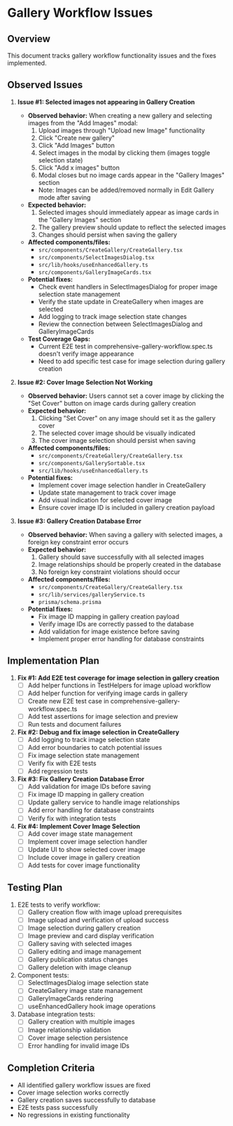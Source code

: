 # Gallery Workflow Issues

## Overview

This document tracks gallery workflow functionality issues and the fixes implemented.

## Observed Issues

1. **Issue #1: Selected images not appearing in Gallery Creation**
   - **Observed behavior:** When creating a new gallery and selecting images from the "Add Images" modal:
     1. Upload images through "Upload new Image" functionality
     2. Click "Create new gallery"
     3. Click "Add Images" button
     4. Select images in the modal by clicking them (images toggle selection state)
     5. Click "Add x images" button
     6. Modal closes but no image cards appear in the "Gallery Images" section
     * Note: Images can be added/removed normally in Edit Gallery mode after saving
   - **Expected behavior:** 
     1. Selected images should immediately appear as image cards in the "Gallery Images" section
     2. The gallery preview should update to reflect the selected images
     3. Changes should persist when saving the gallery
   - **Affected components/files:** 
     - `src/components/CreateGallery/CreateGallery.tsx`
     - `src/components/SelectImagesDialog.tsx`
     - `src/lib/hooks/useEnhancedGallery.ts`
     - `src/components/GalleryImageCards.tsx`
   - **Potential fixes:**
     - Check event handlers in SelectImagesDialog for proper image selection state management
     - Verify the state update in CreateGallery when images are selected
     - Add logging to track image selection state changes
     - Review the connection between SelectImagesDialog and GalleryImageCards
   - **Test Coverage Gaps:**
     - Current E2E test in comprehensive-gallery-workflow.spec.ts doesn't verify image appearance
     - Need to add specific test case for image selection during gallery creation

2. **Issue #2: Cover Image Selection Not Working**
   - **Observed behavior:** Users cannot set a cover image by clicking the "Set Cover" button on image cards during gallery creation
   - **Expected behavior:** 
     1. Clicking "Set Cover" on any image should set it as the gallery cover
     2. The selected cover image should be visually indicated
     3. The cover image selection should persist when saving
   - **Affected components/files:** 
     - `src/components/CreateGallery/CreateGallery.tsx`
     - `src/components/GallerySortable.tsx`
     - `src/lib/hooks/useEnhancedGallery.ts`
   - **Potential fixes:**
     - Implement cover image selection handler in CreateGallery
     - Update state management to track cover image
     - Add visual indication for selected cover image
     - Ensure cover image ID is included in gallery creation payload

3. **Issue #3: Gallery Creation Database Error**
   - **Observed behavior:** When saving a gallery with selected images, a foreign key constraint error occurs
   - **Expected behavior:** 
     1. Gallery should save successfully with all selected images
     2. Image relationships should be properly created in the database
     3. No foreign key constraint violations should occur
   - **Affected components/files:** 
     - `src/components/CreateGallery/CreateGallery.tsx`
     - `src/lib/services/galleryService.ts`
     - `prisma/schema.prisma`
   - **Potential fixes:**
     - Fix image ID mapping in gallery creation payload
     - Verify image IDs are correctly passed to the database
     - Add validation for image existence before saving
     - Implement proper error handling for database constraints

## Implementation Plan

1. **Fix #1: Add E2E test coverage for image selection in gallery creation**
   - [ ] Add helper functions in TestHelpers for image upload workflow
   - [ ] Add helper function for verifying image cards in gallery
   - [ ] Create new E2E test case in comprehensive-gallery-workflow.spec.ts
   - [ ] Add test assertions for image selection and preview
   - [ ] Run tests and document failures

2. **Fix #2: Debug and fix image selection in CreateGallery**
   - [ ] Add logging to track image selection state
   - [ ] Add error boundaries to catch potential issues
   - [ ] Fix image selection state management
   - [ ] Verify fix with E2E tests
   - [ ] Add regression tests

3. **Fix #3: Fix Gallery Creation Database Error**
   - [ ] Add validation for image IDs before saving
   - [ ] Fix image ID mapping in gallery creation
   - [ ] Update gallery service to handle image relationships
   - [ ] Add error handling for database constraints
   - [ ] Verify fix with integration tests

4. **Fix #4: Implement Cover Image Selection**
   - [ ] Add cover image state management
   - [ ] Implement cover image selection handler
   - [ ] Update UI to show selected cover image
   - [ ] Include cover image in gallery creation
   - [ ] Add tests for cover image functionality

## Testing Plan

1. E2E tests to verify workflow:
   - [ ] Gallery creation flow with image upload prerequisites
   - [ ] Image upload and verification of upload success
   - [ ] Image selection during gallery creation
   - [ ] Image preview and card display verification
   - [ ] Gallery saving with selected images
   - [ ] Gallery editing and image management
   - [ ] Gallery publication status changes
   - [ ] Gallery deletion with image cleanup

2. Component tests:
   - [ ] SelectImagesDialog image selection state
   - [ ] CreateGallery image state management
   - [ ] GalleryImageCards rendering
   - [ ] useEnhancedGallery hook image operations

3. Database integration tests:
   - [ ] Gallery creation with multiple images
   - [ ] Image relationship validation
   - [ ] Cover image selection persistence
   - [ ] Error handling for invalid image IDs

## Completion Criteria

- All identified gallery workflow issues are fixed
- Cover image selection works correctly
- Gallery creation saves successfully to database
- E2E tests pass successfully
- No regressions in existing functionality

